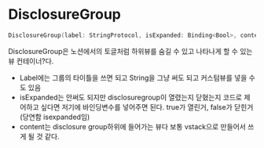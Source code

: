 #  DisclosureGroup

```swift 
DisclosureGroup(label: StringProtocol, isExpanded: Binding<Bool>, content: View)
```

DisclosureGroup은 노션에서의 토글처럼 하위뷰를 숨길 수 있고 나타나게 할 수 있는 뷰 컨테이너?다.

- Label에는 그룹의 타이틀을 쓰면 되고 String을 그냥 써도 되고 커스텀뷰를 넣을 수도 있음
- isExpanded는 안써도 되지만 disclosuregroup이 열렸는지 닫혔는지 코드로 제어하고 싶다면 저기에 바인딩변수를 넣어주면 된다. true가 열린거, false가 닫힌거(당연함 isexpanded임)
- content는 disclosure group하위에 들어가는 뷰다 보통 vstack으로 만들어서 쓰게 될 것 같다.


